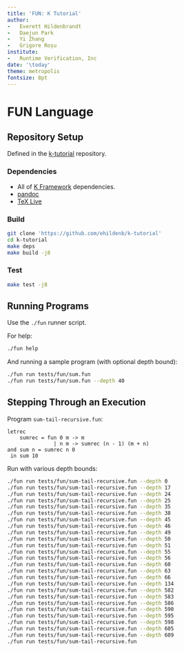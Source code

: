 ```yaml
---
title: 'FUN: K Tutorial'
author:
-   Everett Hildenbrandt
-   Daejun Park
-   Yi Zhang
-   Grigore Roșu
institute:
-   Runtime Verification, Inc
date: '\today'
theme: metropolis
fontsize: 8pt
---
```


FUN Language
============

Repository Setup
----------------

Defined in the [k-tutorial](https://github.com/ehildenb/k-tutorial) repository.

### Dependencies

-   All of [K Framework](https://github.com/kframework/k) dependencies.
-   [pandoc](https://pandoc.org)
-   [TeX Live](https://tug.org/texlive)

### Build

```sh
git clone 'https://github.com/ehildenb/k-tutorial'
cd k-tutorial
make deps
make build -j8
```

### Test

```sh
make test -j8
```

Running Programs
----------------

Use the `./fun` runner script.

For help:

```sh
./fun help
```

And running a sample program (with optional depth bound):

```sh
./fun run tests/fun/sum.fun
./fun run tests/fun/sum.fun --depth 40
```

Stepping Through an Execution
-----------------------------

Program `sum-tail-recursive.fun`:

```fun
letrec
    sumrec = fun 0 m -> m
               | n m -> sumrec (n - 1) (m + n)
and sum n = sumrec n 0
 in sum 10
```

Run with various depth bounds:

```sh
./fun run tests/fun/sum-tail-recursive.fun --depth 0
./fun run tests/fun/sum-tail-recursive.fun --depth 17
./fun run tests/fun/sum-tail-recursive.fun --depth 24
./fun run tests/fun/sum-tail-recursive.fun --depth 25
./fun run tests/fun/sum-tail-recursive.fun --depth 35
./fun run tests/fun/sum-tail-recursive.fun --depth 38
./fun run tests/fun/sum-tail-recursive.fun --depth 45
./fun run tests/fun/sum-tail-recursive.fun --depth 46
./fun run tests/fun/sum-tail-recursive.fun --depth 49
./fun run tests/fun/sum-tail-recursive.fun --depth 50
./fun run tests/fun/sum-tail-recursive.fun --depth 51
./fun run tests/fun/sum-tail-recursive.fun --depth 55
./fun run tests/fun/sum-tail-recursive.fun --depth 56
./fun run tests/fun/sum-tail-recursive.fun --depth 60
./fun run tests/fun/sum-tail-recursive.fun --depth 63
./fun run tests/fun/sum-tail-recursive.fun --depth 66
./fun run tests/fun/sum-tail-recursive.fun --depth 134
./fun run tests/fun/sum-tail-recursive.fun --depth 582
./fun run tests/fun/sum-tail-recursive.fun --depth 583
./fun run tests/fun/sum-tail-recursive.fun --depth 586
./fun run tests/fun/sum-tail-recursive.fun --depth 590
./fun run tests/fun/sum-tail-recursive.fun --depth 595
./fun run tests/fun/sum-tail-recursive.fun --depth 598
./fun run tests/fun/sum-tail-recursive.fun --depth 605
./fun run tests/fun/sum-tail-recursive.fun --depth 609
./fun run tests/fun/sum-tail-recursive.fun
```
